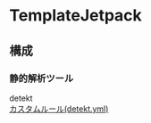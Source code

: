 # TemplateJetpack
## 構成
### 静的解析ツール
detekt<br>
[カスタムルール(detekt.yml)](https://gist.github.com/Rikuto13ten/bdc704ce949312c6f938ce9be5fdfd1a)
